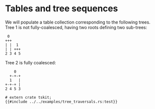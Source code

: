 # Tables and tree sequences

We will populate a table collection corresponding to the following trees. Tree 1 is not fully-coalesced,
having two roots defining two sub-trees:

```ignore
 0
+++
| |  1
| | +++
2 3 4 5
```

Tree 2 is fully coalesced:

```ignore
    0
  +-+-+
  1   |
+-+-+ |
2 4 5 3
```

```rust, noplayground
# extern crate tskit;
{{#include ../../examples/tree_traversals.rs:test}}
```

